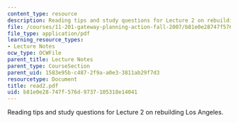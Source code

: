 ```yaml
---
content_type: resource
description: Reading tips and study questions for Lecture 2 on rebuilding Los Angeles.
file: /courses/11-201-gateway-planning-action-fall-2007/b81e0e28747f576d9737105318e14041_read2.pdf
file_type: application/pdf
learning_resource_types:
- Lecture Notes
ocw_type: OCWFile
parent_title: Lecture Notes
parent_type: CourseSection
parent_uid: 1583e95b-c487-2f9a-a0e3-3811ab29f7d3
resourcetype: Document
title: read2.pdf
uid: b81e0e28-747f-576d-9737-105318e14041
---
```

Reading tips and study questions for Lecture 2 on rebuilding Los Angeles.

